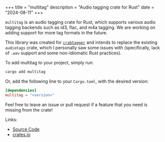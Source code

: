+++
title = "multitag"
description = "Audio tagging crate for Rust"
date = "2024-08-11"
+++

`multitag` is an audio tagging crate for Rust, which supports various audio tagging backends such as id3, flac, and m4a tagging. We are working on adding support for more tag formats in the future.

This library was created for [`crabtagger`](/projects/crabtagger) and intends to replace the existing `audiotags` crate, which I personally saw some issues with (specifically, lack of `.wav` support and some non-idiomatic Rust practices).

To add multitag to your project, simply run:
```sh
cargo add multitag
```

Or, add the following line to your `Cargo.toml`, with the desired version:
```toml
[dependencies]
multitag = "<version>"
```


Feel free to leave an issue or pull request if a feature that you need is missing from the crate!

Links:
- [Source Code](https://github.com/karx1/multitag)
- [crates.io](https://crates.io/crates/multitag)

